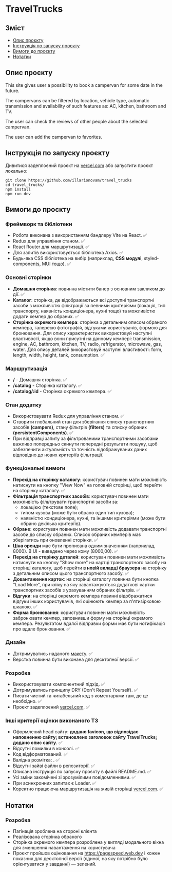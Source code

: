 <h1>TravelTrucks</h1>

<h2>Зміст</h2>

<ul>
<li><a href="#description">Опис проєкту</a></li>
<li><a href="#deploy">Інструкція по запуску проєкту</a></li>
<li><a href="#requirements">Вимоги до проєкту</a></li>
<li><a href="#notes">Нотатки</a></li>
</ul>

<h2 id="description">Опис проєкту</h2>

<p>This site gives user a possibility to book a campervan for some date in the future.</p>
<p>The campervans can be filtered by location, vehicle type, automatic transmission and availability of such features as: AC, kitchen, bathroom and TV.</p>
<p>The user can check the reviews of other people about the selected campervan.</p>
<p>The user can add the campervan to favorites.</p>

<h2 id="deploy">Інструкція по запуску проєкту</h2>

<p>Дивитися задеплоєний проєкт на <a href="https://campers-seven.vercel.app/">vercel.com</a> або запустити проєкт локально:</p>

```
git clone https://github.com/illarionovam/travel_trucks
cd travel_trucks/
npm install
npm run dev
```

<h2 id="requirements">Вимоги до проєкту</h2>

<h3>Фреймворк та бібліотеки</h3>

<ul>
<li>Робота виконана з використанням бандлеру Vite на React. ✅</li>
<li>Redux для управління станом. ✅</li>
<li>React Router для маршрутизації. ✅</li>
<li>Для запитів використовується бібліотека Axios. ✅</li>
<li>Будь-яка CSS бібліотека на вибір (наприклад, <span style="font-weight: bolder;">CSS модулі</span>, styled-components, MUI тощо). ✅</li>
</ul>

<h3>Основні сторінки</h3>

<ul>
<li><span style="font-weight: bolder;">Домашня сторінка</span>: повинна містити банер з основним закликом до дії. ✅</li>
<li><span style="font-weight: bolder;">Каталог</span>: сторінка, де відображаються всі доступні транспортні засоби з можливістю фільтрації за певними критеріями (локація, тип транспорту, наявність кондиціонера, кухні тощо) та можливістю додати кемпер до обраних. ✅</li>
<li><span style="font-weight: bolder;">Сторінка окремого кемпера</span>: сторінка з детальним описом обраного кемпера, галереєю фотографій, відгуками користувачів, формою для бронювання. Для опиcу характеристик використовуй наступні властивості, якщо вони присутні на данному кемпері: transmission, engine, AC, bathroom, kitchen, TV, radio, refrigerator, microwave, gas, water. Для опиcу деталей використовуй наступні властивості: form, length, width, height, tank, consumption. ✅</li>
</ul>

<h3>Маршрутизація</h3>

<ul>
<li><span style="font-weight: bolder;">/</span> - Домашня сторінка. ✅</li>
<li><span style="font-weight: bolder;">/catalog</span> - Сторінка каталогу. ✅</li>
<li><span style="font-weight: bolder;">/catalog/:id</span> - Сторінка окремого кемпера. ✅</li>
</ul>

<h3>Стан додатку</h3>

<ul>
<li>Використовувати Redux для управління станом. ✅</li>
<li>Створити глобальний стан для зберігання списку транспортних засобів <span style="font-weight: bolder;">(campers)</span>, стану фільтрів <span style="font-weight: bolder;">(filters)</span> та списку обраних <span style="font-weight: bolder;">(persistentComponents)</span>. ✅</li>
<li>При відправці запиту за фільтрованими транспортними засобами важливо попередньо скинути попередні результати пошуку, щоб забезпечити актуальність та точність відображуваних даних відповідно до нових критеріїв фільтрації. </li>
</ul>

<h3>Функціональні вимоги</h3>

<ul>
<li><span style="font-weight: bolder;">Перехід на сторінку каталогу</span>: користувач повинен мати можливість натиснути на кнопку "View Now" на головній сторінці, щоб перейти на сторінку каталогу. ✅</li>
<li>
<span style="font-weight: bolder;">Фільтрація транспортних засобів</span>: користувач повинен мати можливість фільтрувати транспортні засоби за:
<ul>
<li>локацією (текстове поле); </li>
<li>типом кузова (може бути обрано один тип кузова); </li>
<li>наявністю кондиціонера, кухні, та іншими критеріями (може бути обрано декілька критеріїв). </li>
</ul>
</li>
<li><span style="font-weight: bolder;">Обране</span>: користувач повинен мати можливість додавати транспортні засоби до списку обраних. Список обраних кемперів має зберігатись при оновленні сторінки. ✅</li>
<li><span style="font-weight: bolder;">Ціна оренди</span> має бути прописана одним значенням (наприклад, 8000). В UI - виведено через кому (8000,00). ✅</li>
<li><span style="font-weight: bolder;">Перехід на сторінку деталей</span>: користувач повинен мати можливість натиснути на кнопку "Show more" на картці транспортного засобу на сторінці каталогу, щоб перейти <span style="font-weight: bolder;">в новій вкладці браузера</span> на сторінку з детальним описом цього транспортного засобу. ✅</li>
<li><span style="font-weight: bolder;">Довантаження карток</span>: на сторінці каталогу повинна бути кнопка "Load More", при кліку на яку завантажуються додаткові картки транспортних засобів з урахуванням обраних фільтрів. ✅</li>
<li><span style="font-weight: bolder;">Відгуки</span>: на сторінці окремого кемпера повинні відображатися відгуки інших користувачів, які оцінюють кемпер за п'ятизірковою шкалою. ✅</li>
<li><span style="font-weight: bolder;">Форма бронювання</span>: користувач повинен мати можливість забронювати кемпер, заповнивши форму на сторінці окремого кемпера. Результатом вдалої відправки форми має бути нотифікація про вдале бронювання. ✅</li>
</ul>

<h3>Дизайн</h3>

<ul>
<li>Дотримуватись наданого <a href="https://www.figma.com/design/6vTbzaB3EPgOreQz2jOJJe/Campers?node-id=0-1&node-type=canvas&t=SfvE1I5tK0sWVse1-0">макету</a>. ✅</li>
<li>Верстка повинна бути виконана для десктопної версії. ✅ </li>
</ul>

<h3>Розробка</h3>

<ul>
<li>Використовувати компонентний підхід. ✅</li>
<li>Дотримуватись принципу DRY (Don't Repeat Yourself). ✅</li>
<li>Писати чистий та читабельний код з коментарями там, де це необхідно. ✅</li>
<li>Проєкт задеплоєний <a href="https://campers-seven.vercel.app/">vercel.com</a>. ✅</li>
</ul>

<h3>Інші критерії оцінки виконаного ТЗ</h3>

<ul>
<li>Оформлений head сайту: <span style="font-weight: bolder;">додано favicon, що відповідає наповненню сайту; встановлено заголовок сайту TravelTrucks; додано опис сайту</span>. ✅</li>
<li>Відсутні помилки в консолі. ✅</li>
<li>Код відформатований. ✅</li>
<li>Валідна розмітка: <span style="font-weight: bolder;"> </span>. ✅</li>
<li>Відсутні зайві файли в репозиторії. ✅</li>
<li>Описана інструкція по запуску проєкту в файлі README.md. ✅</li>
<li>Усі зміни закомічені зі зрозумілими повідомленнями. ✅</li>
<li>При асинхронних запитах є Loader. ✅</li>
<li>Коректно працююча маршрутизація на живій сторінці <a href="https://campers-seven.vercel.app/">vercel.com</a>. ✅</li>
</ul>

<h2 id="notes">Нотатки</h2>

<h3>Розробка</h3>

<ul>
<li>Пагінація зроблена на стороні клієнта</li>
<li>Реалізована сторінка обраного</li>
<li>Сторінка окремого кемпера розроблена у вигляді модального вікна для зменшення навантаження на користувача</li>
<li>Проєкт пройшов оцінювання на <a href="https://pagespeed.web.dev/analysis/https-campers-seven-vercel-app/7yl1ucxtcb?form_factor=desktop">https://pagespeed.web.dev</a> і кожен показник для десктопної версії (єдиної, на яку потрібно було орієнтуватися у завданні) — зелений.</li>
</ul>
